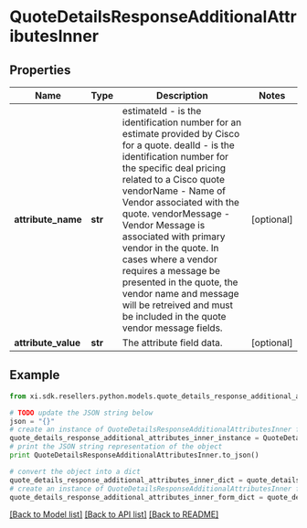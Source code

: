 # QuoteDetailsResponseAdditionalAttributesInner


## Properties

Name | Type | Description | Notes
------------ | ------------- | ------------- | -------------
**attribute_name** | **str** | estimateId - is the identification number for an estimate provided by Cisco for a quote.  dealId - is the identification number for the specific deal pricing related to a Cisco quote  vendorName - Name of Vendor associated with the quote.  vendorMessage - Vendor Message is associated with primary vendor in the quote.  In cases where a vendor requires a message be presented in the quote, the vendor name and message will be retreived and must be included in the quote vendor message fields. | [optional] 
**attribute_value** | **str** | The attribute field data. | [optional] 

## Example

```python
from xi.sdk.resellers.python.models.quote_details_response_additional_attributes_inner import QuoteDetailsResponseAdditionalAttributesInner

# TODO update the JSON string below
json = "{}"
# create an instance of QuoteDetailsResponseAdditionalAttributesInner from a JSON string
quote_details_response_additional_attributes_inner_instance = QuoteDetailsResponseAdditionalAttributesInner.from_json(json)
# print the JSON string representation of the object
print QuoteDetailsResponseAdditionalAttributesInner.to_json()

# convert the object into a dict
quote_details_response_additional_attributes_inner_dict = quote_details_response_additional_attributes_inner_instance.to_dict()
# create an instance of QuoteDetailsResponseAdditionalAttributesInner from a dict
quote_details_response_additional_attributes_inner_form_dict = quote_details_response_additional_attributes_inner.from_dict(quote_details_response_additional_attributes_inner_dict)
```
[[Back to Model list]](../README.md#documentation-for-models) [[Back to API list]](../README.md#documentation-for-api-endpoints) [[Back to README]](../README.md)


